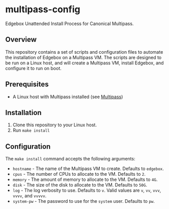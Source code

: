 # multipass-config

Edgebox Unattended Install Process for Canonical Multipass.

## Overview

This repository contains a set of scripts and configuration files to automate the installation of Edgebox on a Multipass VM. The scripts are designed to be run on a Linux host, and will create a Multipass VM, install Edgebox, and configure it to run on boot.

## Prerequisites

* A Linux host with Multipass installed (see [Multipass](https://multipass.run/))

## Installation

1. Clone this repository to your Linux host.
2. Run `make install`

## Configuration

The `make install` command accepts the following arguments:

* `hostname` - The name of the Multipass VM to create. Defaults to `edgebox`.
* `cpus` - The number of CPUs to allocate to the VM. Defaults to `2`.
* `memory` - The amount of memory to allocate to the VM. Defaults to `4G`.
* `disk` - The size of the disk to allocate to the VM. Defaults to `50G`.
* `log` - The log verbosity to use. Defaults to `v`. Valid values are `v`, `vv`, `vvv`, `vvvv`, and `vvvvv`.
* `system-pw` - The password to use for the `system` user. Defaults to `pw`.
